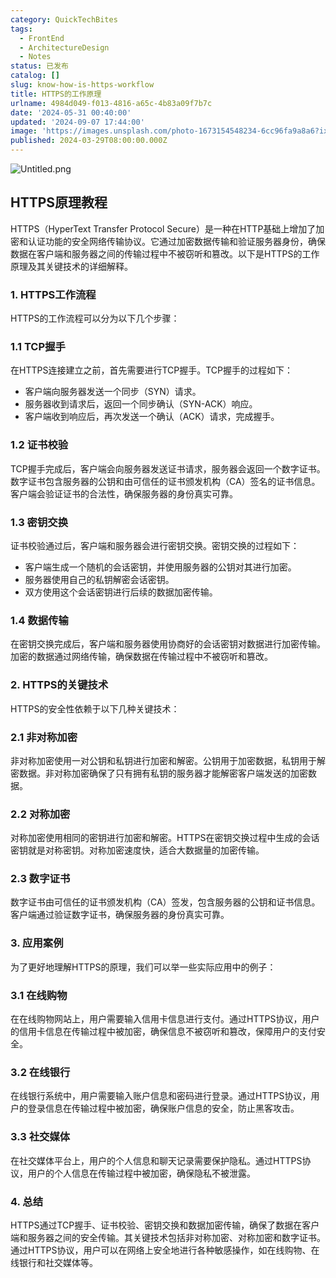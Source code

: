 ```yaml
---
category: QuickTechBites
tags:
  - FrontEnd
  - ArchitectureDesign
  - Notes
status: 已发布
catalog: []
slug: know-how-is-https-workflow
title: HTTPS的工作原理
urlname: 4984d049-f013-4816-a65c-4b83a09f7b7c
date: '2024-05-31 00:40:00'
updated: '2024-09-07 17:44:00'
image: 'https://images.unsplash.com/photo-1673154548234-6cc96fa9a8a6?ixlib=rb-4.0.3&q=85&fm=jpg&crop=entropy&cs=srgb'
published: 2024-03-29T08:00:00.000Z
---
```


![Untitled.png](https://prod-files-secure.s3.us-west-2.amazonaws.com/5d24fe63-e567-4804-86f9-9fdc62e13082/2950c759-0255-4c0a-becc-122aae8c82c0/Untitled.png?X-Amz-Algorithm=AWS4-HMAC-SHA256&X-Amz-Content-Sha256=UNSIGNED-PAYLOAD&X-Amz-Credential=ASIAZI2LB466WCOMOJKH%2F20250415%2Fus-west-2%2Fs3%2Faws4_request&X-Amz-Date=20250415T213425Z&X-Amz-Expires=3600&X-Amz-Security-Token=IQoJb3JpZ2luX2VjEKv%2F%2F%2F%2F%2F%2F%2F%2F%2F%2FwEaCXVzLXdlc3QtMiJGMEQCICBq7DRAyBA%2FDNNXg6%2Fd1el8V7BLsTDPIBWBTaLhNsSHAiAsAHOQzNQcuPY0Aj2VQYo6w2fqsPeNf239I%2Bbv67VoMSr%2FAwg0EAAaDDYzNzQyMzE4MzgwNSIMQdUVc6ocgiMgZVPIKtwDSn0kKhjINNN3UbeMbXux48EffrwCb3cDcHDxgmI%2F7IOyakn7eNCrOywN2V6BERXHNnb%2B0EpGVq48hfAeFQdxY1dZlgW4uymeFUSsPWlCDDAZqWV9H9aW1Lp9Jwa5E8wRTUxqfnochY0Q3qKY55QRzFLnVazPZKVTb8Khz8%2B%2FzjAEe0zxi0fQvWkQD3VrVlaGwr%2Bmi9yUguSCvYDBNPUOeipjYMtzaOw4C2nkpsjRXNxKBWc%2BcqubODxBv%2BqNEIg3D4A237lm8JtVoM9bDjg9igv9j97%2FvqKXBGEWiVxw%2BWkapMrs76GWHP8Dp8DC4v7y6dRE%2B9yCZ1pS44i2i5keM7QdnJRnKfWlnlrBC%2FvY8ojWPt78Pw%2FzMUzHc07rSbRSCbJLC3t%2Fpenjf7X1CscM9dDVXD7Vjz5fdYxqwuPSjMI8dIXCTQS19tqbcl4iQaJzwp5FVeetxnY%2BUFbLU7jx7uIQL8WNTn0GauhwmdgvkQJ4%2BesKysP%2BO6uyjMH9tARAU77pEkYk%2Ba5TuO7eZPqWAOAYhIABdeVFfJ2SPN1j6UrmgFdBzrqPCDULA6M1aIrt3ydNxKnjxkXpYgGjE7LNZXUn7dT5suEq67J4l5iYTaixJ815JPFIHgztqzsw7tT6vwY6pgEAHogECuQ9HoCsQUPC5MWdHLnzLOZlYYOpUlEk8mwYbOPIwhbY1HHA99mEw0Wj4PEHRE%2Bdu9aYj9VpH4FftQz3655stHkQTOEjTPWc1B64gFhNq12TeGyYAGWVA7%2FQAkqaKTwBxdnLSGE9hOMnDkef3xh8VMmQHL434lPE7%2Bfl%2BpBp5AC7QM8vkNNDsxD5fii0qHndPTN%2BBkDObLKTQymD0CkjCiwa&X-Amz-Signature=e0478a0a989dcb98890faf436f7832b802bc49b4877f7548a55a20d23a0a9236&X-Amz-SignedHeaders=host&x-id=GetObject)


## HTTPS原理教程


HTTPS（HyperText Transfer Protocol Secure）是一种在HTTP基础上增加了加密和认证功能的安全网络传输协议。它通过加密数据传输和验证服务器身份，确保数据在客户端和服务器之间的传输过程中不被窃听和篡改。以下是HTTPS的工作原理及其关键技术的详细解释。


### 1. HTTPS工作流程


HTTPS的工作流程可以分为以下几个步骤：


### 1.1 TCP握手


在HTTPS连接建立之前，首先需要进行TCP握手。TCP握手的过程如下：

- 客户端向服务器发送一个同步（SYN）请求。
- 服务器收到请求后，返回一个同步确认（SYN-ACK）响应。
- 客户端收到响应后，再次发送一个确认（ACK）请求，完成握手。

### 1.2 证书校验


TCP握手完成后，客户端会向服务器发送证书请求，服务器会返回一个数字证书。数字证书包含服务器的公钥和由可信任的证书颁发机构（CA）签名的证书信息。客户端会验证证书的合法性，确保服务器的身份真实可靠。


### 1.3 密钥交换


证书校验通过后，客户端和服务器会进行密钥交换。密钥交换的过程如下：

- 客户端生成一个随机的会话密钥，并使用服务器的公钥对其进行加密。
- 服务器使用自己的私钥解密会话密钥。
- 双方使用这个会话密钥进行后续的数据加密传输。

### 1.4 数据传输


在密钥交换完成后，客户端和服务器使用协商好的会话密钥对数据进行加密传输。加密的数据通过网络传输，确保数据在传输过程中不被窃听和篡改。


### 2. HTTPS的关键技术


HTTPS的安全性依赖于以下几种关键技术：


### 2.1 非对称加密


非对称加密使用一对公钥和私钥进行加密和解密。公钥用于加密数据，私钥用于解密数据。非对称加密确保了只有拥有私钥的服务器才能解密客户端发送的加密数据。


### 2.2 对称加密


对称加密使用相同的密钥进行加密和解密。HTTPS在密钥交换过程中生成的会话密钥就是对称密钥。对称加密速度快，适合大数据量的加密传输。


### 2.3 数字证书


数字证书由可信任的证书颁发机构（CA）签发，包含服务器的公钥和证书信息。客户端通过验证数字证书，确保服务器的身份真实可靠。


### 3. 应用案例


为了更好地理解HTTPS的原理，我们可以举一些实际应用中的例子：


### 3.1 在线购物


在在线购物网站上，用户需要输入信用卡信息进行支付。通过HTTPS协议，用户的信用卡信息在传输过程中被加密，确保信息不被窃听和篡改，保障用户的支付安全。


### 3.2 在线银行


在线银行系统中，用户需要输入账户信息和密码进行登录。通过HTTPS协议，用户的登录信息在传输过程中被加密，确保账户信息的安全，防止黑客攻击。


### 3.3 社交媒体


在社交媒体平台上，用户的个人信息和聊天记录需要保护隐私。通过HTTPS协议，用户的个人信息在传输过程中被加密，确保隐私不被泄露。


### 4. 总结


HTTPS通过TCP握手、证书校验、密钥交换和数据加密传输，确保了数据在客户端和服务器之间的安全传输。其关键技术包括非对称加密、对称加密和数字证书。通过HTTPS协议，用户可以在网络上安全地进行各种敏感操作，如在线购物、在线银行和社交媒体等。

